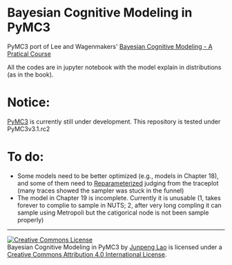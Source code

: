 # Bayesian Cognitive Modeling in PyMC3
PyMC3 port of Lee and Wagenmakers' [Bayesian Cognitive Modeling - A Pratical Course](http://bayesmodels.com)

All the codes are in jupyter notebook with the model explain in distributions (as in the book).
  
# Notice: 
[PyMC3](https://github.com/pymc-devs/pymc3/) is currently still under development. This repository is tested under PyMC3v3.1.rc2

# To do:
- Some models need to be better optimized (e.g., models in Chapter 18), and some of them need to [Reparameterized](http://twiecki.github.io/blog/2017/02/08/bayesian-hierchical-non-centered/) judging from the traceplot (many traces showed the sampler was stuck in the funnel)
- The model in Chapter 19 is incomplete. Currently it is unusable (1, takes forever to complie to sample in NUTS; 2, after very long compling it can sample using Metropoli but the catigorical node is not been sample properly)


---

<a rel="license" href="http://creativecommons.org/licenses/by/4.0/"><img alt="Creative Commons License" style="border-width:0" src="https://i.creativecommons.org/l/by/4.0/88x31.png" /></a><br /><span>Bayesian Cognitive Modeling in PyMC3</span> by <a xmlns:cc="http://creativecommons.org/ns#" href="https://github.com/junpenglao/" property="cc:attributionName" rel="cc:attributionURL">Junpeng Lao</a> is licensed under a <a rel="license" href="http://creativecommons.org/licenses/by/4.0/">Creative Commons Attribution 4.0 International License</a>.
